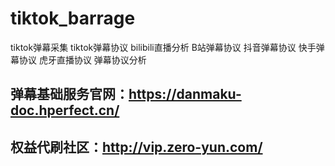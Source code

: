# tiktok_barrage
tiktok弹幕采集 tiktok弹幕协议 bilibili直播分析 B站弹幕协议 抖音弹幕协议 快手弹幕协议 虎牙直播协议 弹幕协议分析

## 弹幕基础服务官网：https://danmaku-doc.hperfect.cn/

## 权益代刷社区：http://vip.zero-yun.com/
